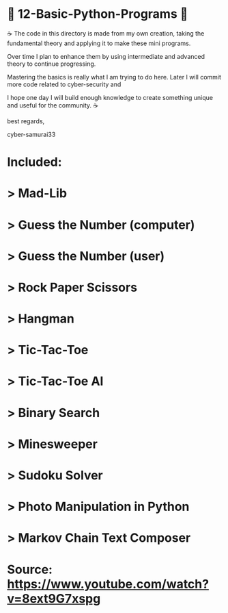# 🐍 12-Basic-Python-Programs 🐍

☕  The code in this directory is made from my own creation, taking the fundamental theory and applying it to make these mini programs. 

Over time I plan to enhance them by using intermediate and advanced theory to continue progressing.

Mastering the basics is really what I am trying to do here. Later I will commit more code related to cyber-security and

I hope one day I will build enough knowledge to create something unique and useful for the community. ☕ 


best regards, 

cyber-samurai33 


# Included: 

# > Mad-Lib 
# > Guess the Number (computer) 
# > Guess the Number (user)
# > Rock Paper Scissors
# > Hangman
# > Tic-Tac-Toe
# > Tic-Tac-Toe AI
# > Binary Search
# > Minesweeper
# > Sudoku Solver 
# > Photo Manipulation in Python 
# > Markov Chain Text Composer 

# Source: https://www.youtube.com/watch?v=8ext9G7xspg
